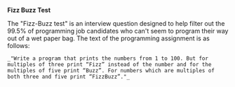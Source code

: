 **Fizz Buzz Test**

The "Fizz-Buzz test" is an interview question designed to help filter out the 99.5% of programming job candidates who can't seem to program their way out of a wet paper bag. The text of the programming assignment is as follows:

    _"Write a program that prints the numbers from 1 to 100. But for multiples of three print “Fizz” instead of the number and for the multiples of five print “Buzz”. For numbers which are multiples of both three and five print “FizzBuzz”."_